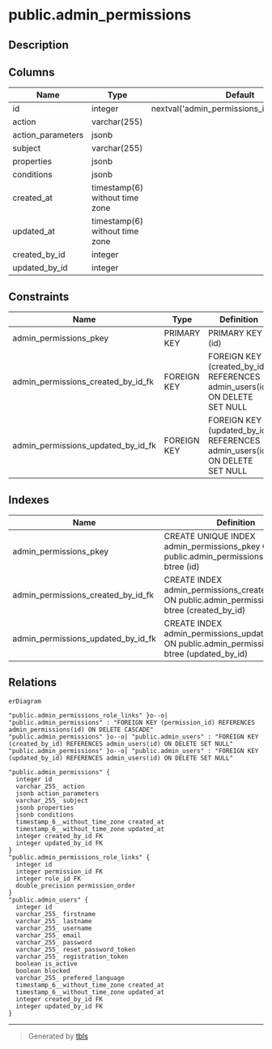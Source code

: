 # public.admin_permissions

## Description

## Columns

| Name              | Type                           | Default                                       | Nullable | Children                                                                      | Parents                                     | Comment |
| ----------------- | ------------------------------ | --------------------------------------------- | -------- | ----------------------------------------------------------------------------- | ------------------------------------------- | ------- |
| id                | integer                        | nextval('admin_permissions_id_seq'::regclass) | false    | [public.admin_permissions_role_links](public.admin_permissions_role_links.md) |                                             |         |
| action            | varchar(255)                   |                                               | true     |                                                                               |                                             |         |
| action_parameters | jsonb                          |                                               | true     |                                                                               |                                             |         |
| subject           | varchar(255)                   |                                               | true     |                                                                               |                                             |         |
| properties        | jsonb                          |                                               | true     |                                                                               |                                             |         |
| conditions        | jsonb                          |                                               | true     |                                                                               |                                             |         |
| created_at        | timestamp(6) without time zone |                                               | true     |                                                                               |                                             |         |
| updated_at        | timestamp(6) without time zone |                                               | true     |                                                                               |                                             |         |
| created_by_id     | integer                        |                                               | true     |                                                                               | [public.admin_users](public.admin_users.md) |         |
| updated_by_id     | integer                        |                                               | true     |                                                                               | [public.admin_users](public.admin_users.md) |         |

## Constraints

| Name                               | Type        | Definition                                                                |
| ---------------------------------- | ----------- | ------------------------------------------------------------------------- |
| admin_permissions_pkey             | PRIMARY KEY | PRIMARY KEY (id)                                                          |
| admin_permissions_created_by_id_fk | FOREIGN KEY | FOREIGN KEY (created_by_id) REFERENCES admin_users(id) ON DELETE SET NULL |
| admin_permissions_updated_by_id_fk | FOREIGN KEY | FOREIGN KEY (updated_by_id) REFERENCES admin_users(id) ON DELETE SET NULL |

## Indexes

| Name                               | Definition                                                                                              |
| ---------------------------------- | ------------------------------------------------------------------------------------------------------- |
| admin_permissions_pkey             | CREATE UNIQUE INDEX admin_permissions_pkey ON public.admin_permissions USING btree (id)                 |
| admin_permissions_created_by_id_fk | CREATE INDEX admin_permissions_created_by_id_fk ON public.admin_permissions USING btree (created_by_id) |
| admin_permissions_updated_by_id_fk | CREATE INDEX admin_permissions_updated_by_id_fk ON public.admin_permissions USING btree (updated_by_id) |

## Relations

```mermaid
erDiagram

"public.admin_permissions_role_links" }o--o| "public.admin_permissions" : "FOREIGN KEY (permission_id) REFERENCES admin_permissions(id) ON DELETE CASCADE"
"public.admin_permissions" }o--o| "public.admin_users" : "FOREIGN KEY (created_by_id) REFERENCES admin_users(id) ON DELETE SET NULL"
"public.admin_permissions" }o--o| "public.admin_users" : "FOREIGN KEY (updated_by_id) REFERENCES admin_users(id) ON DELETE SET NULL"

"public.admin_permissions" {
  integer id
  varchar_255_ action
  jsonb action_parameters
  varchar_255_ subject
  jsonb properties
  jsonb conditions
  timestamp_6__without_time_zone created_at
  timestamp_6__without_time_zone updated_at
  integer created_by_id FK
  integer updated_by_id FK
}
"public.admin_permissions_role_links" {
  integer id
  integer permission_id FK
  integer role_id FK
  double_precision permission_order
}
"public.admin_users" {
  integer id
  varchar_255_ firstname
  varchar_255_ lastname
  varchar_255_ username
  varchar_255_ email
  varchar_255_ password
  varchar_255_ reset_password_token
  varchar_255_ registration_token
  boolean is_active
  boolean blocked
  varchar_255_ prefered_language
  timestamp_6__without_time_zone created_at
  timestamp_6__without_time_zone updated_at
  integer created_by_id FK
  integer updated_by_id FK
}
```

---

> Generated by [tbls](https://github.com/k1LoW/tbls)
